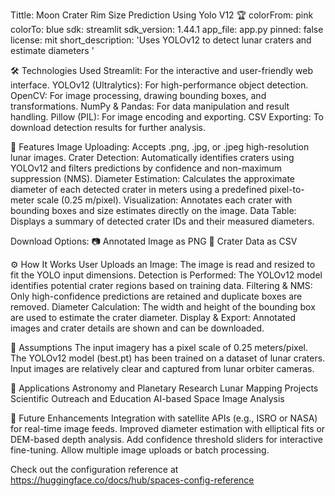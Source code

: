 Tittle: Moon Crater Rim Size Prediction Using Yolo V12 🏆
colorFrom: pink
colorTo: blue
sdk: streamlit
sdk_version: 1.44.1
app_file: app.py
pinned: false
license: mit
short_description: 'Uses YOLOv12 to detect lunar craters and estimate diameters '

🛠️ Technologies Used
Streamlit: For the interactive and user-friendly web interface.
YOLOv12 (Ultralytics): For high-performance object detection.
OpenCV: For image processing, drawing bounding boxes, and transformations.
NumPy & Pandas: For data manipulation and result handling.
Pillow (PIL): For image encoding and exporting.
CSV Exporting: To download detection results for further analysis.

📌 Features
Image Uploading: Accepts .png, .jpg, or .jpeg high-resolution lunar images.
Crater Detection: Automatically identifies craters using YOLOv12 and filters predictions by confidence and non-maximum suppression (NMS).
Diameter Estimation: Calculates the approximate diameter of each detected crater in meters using a predefined pixel-to-meter scale (0.25 m/pixel).
Visualization: Annotates each crater with bounding boxes and size estimates directly on the image.
Data Table: Displays a summary of detected crater IDs and their measured diameters.

Download Options:
📷 Annotated Image as PNG
📄 Crater Data as CSV

⚙️ How It Works
User Uploads an Image: The image is read and resized to fit the YOLO input dimensions.
Detection is Performed: The YOLOv12 model identifies potential crater regions based on training data.
Filtering & NMS: Only high-confidence predictions are retained and duplicate boxes are removed.
Diameter Calculation: The width and height of the bounding box are used to estimate the crater diameter.
Display & Export: Annotated images and crater details are shown and can be downloaded.

📏 Assumptions
The input imagery has a pixel scale of 0.25 meters/pixel.
The YOLOv12 model (best.pt) has been trained on a dataset of lunar craters.
Input images are relatively clear and captured from lunar orbiter cameras.

🔬 Applications
Astronomy and Planetary Research
Lunar Mapping Projects
Scientific Outreach and Education
AI-based Space Image Analysis

🚀 Future Enhancements
Integration with satellite APIs (e.g., ISRO or NASA) for real-time image feeds.
Improved diameter estimation with elliptical fits or DEM-based depth analysis.
Add confidence threshold sliders for interactive fine-tuning.
Allow multiple image uploads or batch processing.



Check out the configuration reference at https://huggingface.co/docs/hub/spaces-config-reference
